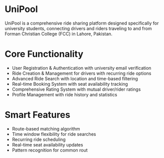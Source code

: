# UniPool
UniPool is a comprehensive ride sharing platform designed specifically for university students, connecting drivers and riders traveling to and from Forman Christian College (FCC) in Lahore, Pakistan.

# Core Functionality
- User Registration & Authentication with university email verification
- Ride Creation & Management for drivers with recurring ride options
- Advanced Ride Search with location and time-based filtering
- Real-time Booking System with seat availability tracking
- Comprehensive Rating System with mutual driver/rider ratings
- Profile Management with ride history and statistics

# Smart Features
- Route-based matching algorithm
- Time window flexibility for ride searches
- Recurring ride scheduling
- Real-time seat availability updates
- Pattern recognition for common rout
